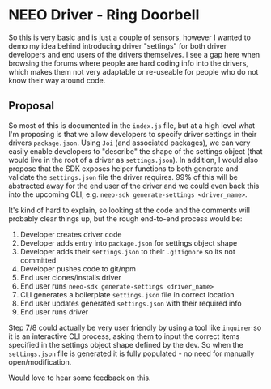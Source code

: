 # NEEO Driver - Ring Doorbell
So this is very basic and is just a couple of sensors, however I wanted to demo my idea behind introducing driver "settings" for both driver developers and end users of the drivers themselves. I see a gap here when browsing the forums where people are hard coding info into the drivers, which makes them not very adaptable or re-useable for people who do not know their way around code.

## Proposal
So most of this is documented in the `index.js` file, but at a high level what I'm proposing is that we allow developers to specify driver settings in their drivers `package.json`. Using `Joi` (and associated packages), we can very easily enable developers to "describe" the shape of the settings object (that would live in the root of a driver as `settings.json`). In addition, I would also propose that the SDK exposes helper functions to both generate and validate the `settings.json` file the driver requires. 99% of this will be abstracted away for the end user of the driver and we could even back this into the upcoming CLI, e.g. `neeo-sdk generate-settings <driver_name>`.

It's kind of hard to explain, so looking at the code and the comments will probably clear things up, but the rough end-to-end process would be:

1) Developer creates driver code
2) Developer adds entry into `package.json` for settings object shape
3) Developer adds their `settings.json` to their `.gitignore` so its not committed
4) Developer pushes code to git/npm
5) End user clones/installs driver
6) End user runs `neeo-sdk generate-settings <driver_name>`
7) CLI generates a boilerplate `settings.json` file in correct location
8) End user updates generated `settings.json` with their required info
9) End user runs driver

Step 7/8 could actually be very user friendly by using a tool like `inquirer` so it is an interactive CLI process, asking them to input the correct items specified in the settings object shape defined by the dev. So when the `settings.json` file is generated it is fully populated - no need for manually open/modification.

Would love to hear some feedback on this.
